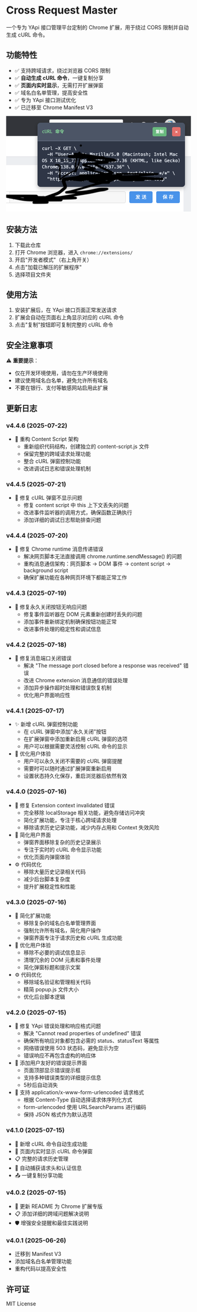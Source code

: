 # Cross Request Master

一个专为 YApi 接口管理平台定制的 Chrome 扩展，用于绕过 CORS 限制并自动生成 cURL 命令。

## 功能特性

- ✅ 支持跨域请求，绕过浏览器 CORS 限制
- ✅ **自动生成 cURL 命令**，一键复制分享
- ✅ **页面内实时显示**，无需打开扩展弹窗
- ✅ 域名白名单管理，提高安全性
- ✅ 专为 YApi 接口测试优化
- ✅ 已迁移至 Chrome Manifest V3

![cURL 生成效果](./images/curl-generation-demo-new.png)

## 安装方法

1. 下载此仓库
2. 打开 Chrome 浏览器，进入 `chrome://extensions/`
3. 开启"开发者模式"（右上角开关）
4. 点击"加载已解压的扩展程序"
5. 选择项目文件夹

## 使用方法

1. 安装扩展后，在 YApi 接口页面正常发送请求
2. 扩展会自动在页面右上角显示对应的 cURL 命令
3. 点击"复制"按钮即可复制完整的 cURL 命令

## 安全注意事项

⚠️ **重要提示**：
- 仅在开发环境使用，请勿在生产环境使用
- 建议使用域名白名单，避免允许所有域名
- 不要在银行、支付等敏感网站启用此扩展

## 更新日志

### v4.4.6 (2025-07-22)
- 🔄 重构 Content Script 架构
  - 重新组织代码结构，创建独立的 content-script.js 文件
  - 保留完整的跨域请求处理功能
  - 整合 cURL 弹窗控制功能
  - 改进调试日志和错误处理机制

### v4.4.5 (2025-07-21)
- 🐛 修复 cURL 弹窗不显示问题
  - 修复 content script 中 this 上下文丢失的问题
  - 改进事件监听器的调用方式，确保函数正确执行
  - 添加详细的调试日志帮助排查问题

### v4.4.4 (2025-07-20)
- 🐛 修复 Chrome runtime 消息传递错误
  - 解决网页脚本无法直接调用 chrome.runtime.sendMessage() 的问题
  - 重构消息通信架构：网页脚本 → DOM 事件 → content script → background script
  - 确保扩展功能在各种网页环境下都能正常工作

### v4.4.3 (2025-07-19)
- 🐛 修复永久关闭按钮无响应问题
  - 修复事件监听器在 DOM 元素重新创建时丢失的问题
  - 添加事件重新绑定机制确保按钮功能正常
  - 改进事件处理的稳定性和调试信息

### v4.4.2 (2025-07-18)
- 🐛 修复消息端口关闭错误
  - 解决 "The message port closed before a response was received" 错误
  - 改进 Chrome extension 消息通信的错误处理
  - 添加异步操作超时处理和错误恢复机制
  - 优化用户界面响应性

### v4.4.1 (2025-07-17)
- ✨ 新增 cURL 弹窗控制功能
  - 在 cURL 弹窗中添加"永久关闭"按钮
  - 在扩展弹窗中添加重新启用 cURL 弹窗的选项
  - 用户可以根据需要灵活控制 cURL 命令的显示
- 🎯 优化用户体验
  - 用户可以永久关闭不需要的 cURL 弹窗提醒
  - 需要时可以随时通过扩展弹窗重新启用
  - 设置状态持久化保存，重启浏览器后依然有效

### v4.4.0 (2025-07-16)
- 🐛 修复 Extension context invalidated 错误
  - 完全移除 localStorage 相关功能，避免存储访问冲突
  - 简化扩展功能，专注于核心跨域请求处理
  - 移除请求历史记录功能，减少内存占用和 Context 失效风险
- 🎯 简化用户界面
  - 弹窗界面移除复杂的历史记录展示
  - 专注于实时的 cURL 命令显示功能
  - 优化页面内弹窗体验
- ⚙️ 代码优化
  - 移除大量历史记录相关代码
  - 减少后台脚本复杂度
  - 提升扩展稳定性和性能

### v4.3.0 (2025-07-16)
- 🎯 简化扩展功能
  - 移除复杂的域名白名单管理界面
  - 强制允许所有域名，简化用户操作
  - 弹窗界面专注于请求历史和 cURL 生成功能
- 🚀 优化用户体验
  - 移除不必要的调试信息显示
  - 清理冗余的 DOM 元素和事件处理
  - 简化弹窗标题和提示文案
- ⚙️ 代码优化
  - 移除域名验证和管理相关代码
  - 精简 popup.js 文件大小
  - 优化后台脚本逻辑

### v4.2.0 (2025-07-15)
- 🐛 修复 YApi 错误处理和响应格式问题
  - 解决 "Cannot read properties of undefined" 错误
  - 确保所有响应对象都包含必需的 status、statusText 等属性
  - 网络错误使用 503 状态码，避免显示为空
  - 错误响应不再包含虚构的响应体
- 🎨 添加用户友好的错误提示界面
  - 页面顶部显示错误提示框
  - 支持多种错误类型的详细提示信息
  - 5秒后自动消失
- 📝 支持 application/x-www-form-urlencoded 请求格式
  - 根据 Content-Type 自动选择请求体序列化方式
  - form-urlencoded 使用 URLSearchParams 进行编码
  - 保持 JSON 格式作为默认选项

### v4.1.0 (2025-07-15)
- 🚀 新增 cURL 命令自动生成功能
- 📱 页面内实时显示 cURL 命令弹窗
- 📋 完整的请求历史管理
- 🔄 自动捕获请求头和认证信息
- 📤 一键复制分享功能

### v4.0.2 (2025-07-15)
- 📖 更新 README 为 Chrome 扩展专版
- 📋 添加详细的跨域问题解决说明
- 🛡️ 增强安全提醒和最佳实践说明

### v4.0.1 (2025-06-26)
- 迁移到 Manifest V3
- 添加域名白名单管理功能
- 重构代码以提高安全性

## 许可证

MIT License